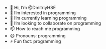 - 👋 Hi, I’m @DmitriyHSE
- 👀 I’m interested in programming
- 🌱 I’m currently learning programming
- 💞️ I’m looking to collaborate on programming
- 📫 How to reach me programming
- 😄 Pronouns: programming
- ⚡ Fun fact: programming

<!---
DmitriyHSE/DmitriyHSE is a ✨ special ✨ repository because its `README.md` (this file) appears on your GitHub profile.
You can click the Preview link to take a look at your changes.
--->
